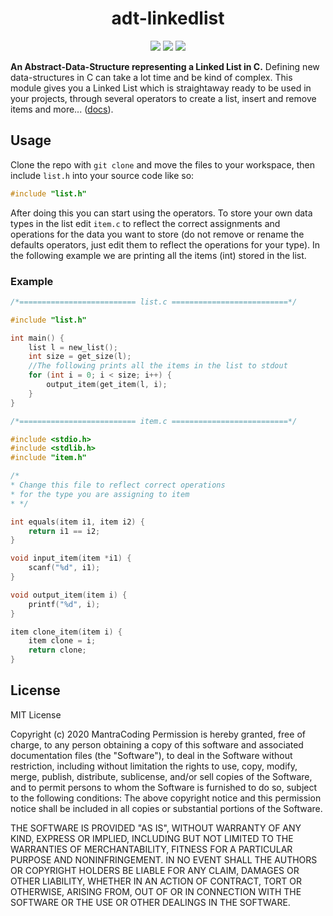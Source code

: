 <h1 align="center">adt-linkedlist</h1>

<p align="center">
	<a href="https://github.com/Mantra-Coding/adt-linkedlist/issues" alt="Issues">
        <img src="https://img.shields.io/github/issues/mantra-coding/adt-linkedlist" /></a>
	<a href="#"><img src="https://img.shields.io/github/license/mantra-coding/adt-linkedlist?" /></a>
	<a href="#"><img src="https://github.com/Mantra-Coding/adt-linkedlist/workflows/C%20CI/badge.svg"/></a>
</p>


**An Abstract-Data-Structure representing a Linked List in C.** 
Defining new data-structures in C can take a lot time and be kind of complex. This module gives you a Linked List which is straightaway ready to be used in your projects, through several operators to create a list, insert and remove items and more... ([docs](https://mantra-coding.github.io/adt-linkedlist)).
## Usage
Clone the repo with `git clone` and move the files to your workspace, then include `list.h` into your source code like so:
```c
#include "list.h"
```
After doing this you can start using the operators. 
To store your own data types in the list edit `item.c` to reflect the correct assignments and operations for the data you want to store (do not remove or rename the defaults operators, just edit them to reflect the operations for your type).  In the following example we are printing all the items (int) stored in the list.
### Example
```c
/*========================== list.c ==========================*/

#include "list.h"

int main() {
	list l = new_list();
	int size = get_size(l);
	//The following prints all the items in the list to stdout
	for (int i = 0; i < size; i++) {
		output_item(get_item(l, i);
	}
}	

/*========================== item.c ==========================*/

#include <stdio.h>
#include <stdlib.h>
#include "item.h"

/*
* Change this file to reflect correct operations
* for the type you are assigning to item
* */

int equals(item i1, item i2) {
	return i1 == i2;
}

void input_item(item *i1) {
	scanf("%d", i1);
}

void output_item(item i) {
	printf("%d", i);
}

item clone_item(item i) {
	item clone = i;
	return clone;
}
```
## License
MIT License

Copyright (c) 2020 MantraCoding
Permission is hereby granted, free of charge, to any person obtaining a copy
of this software and associated documentation files (the "Software"), to deal
in the Software without restriction, including without limitation the rights
to use, copy, modify, merge, publish, distribute, sublicense, and/or sell
copies of the Software, and to permit persons to whom the Software is
furnished to do so, subject to the following conditions:
The above copyright notice and this permission notice shall be included in all
copies or substantial portions of the Software.

THE SOFTWARE IS PROVIDED "AS IS", WITHOUT WARRANTY OF ANY KIND, EXPRESS OR
IMPLIED, INCLUDING BUT NOT LIMITED TO THE WARRANTIES OF MERCHANTABILITY,
FITNESS FOR A PARTICULAR PURPOSE AND NONINFRINGEMENT. IN NO EVENT SHALL THE
AUTHORS OR COPYRIGHT HOLDERS BE LIABLE FOR ANY CLAIM, DAMAGES OR OTHER
LIABILITY, WHETHER IN AN ACTION OF CONTRACT, TORT OR OTHERWISE, ARISING FROM,
OUT OF OR IN CONNECTION WITH THE SOFTWARE OR THE USE OR OTHER DEALINGS IN THE
SOFTWARE.
